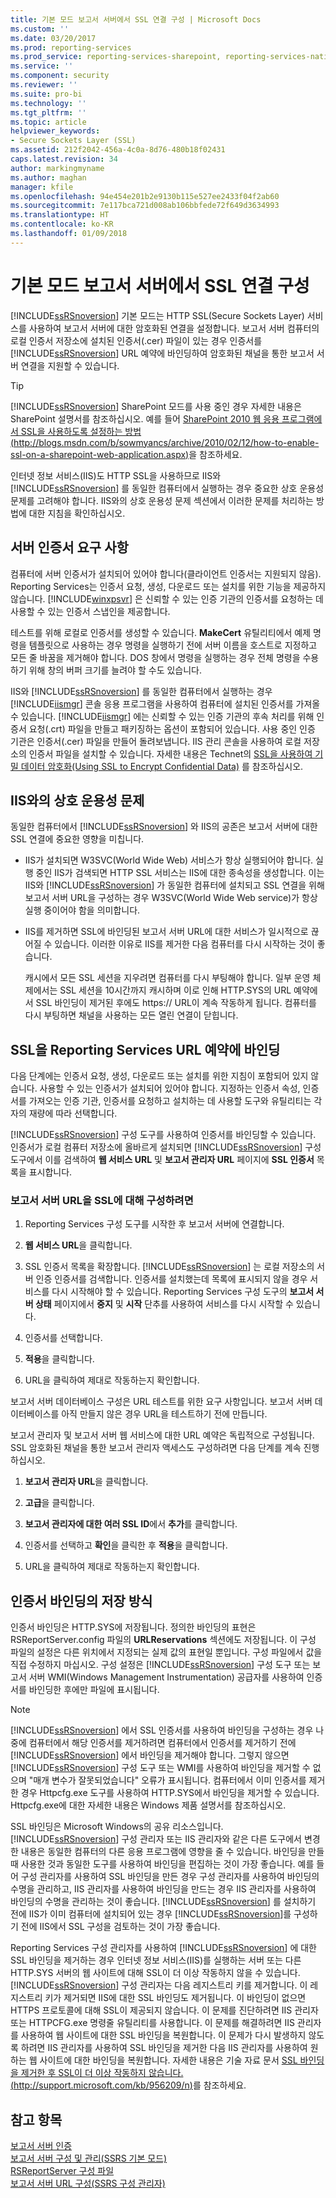 ```yaml
---
title: 기본 모드 보고서 서버에서 SSL 연결 구성 | Microsoft Docs
ms.custom: ''
ms.date: 03/20/2017
ms.prod: reporting-services
ms.prod_service: reporting-services-sharepoint, reporting-services-native
ms.service: ''
ms.component: security
ms.reviewer: ''
ms.suite: pro-bi
ms.technology: ''
ms.tgt_pltfrm: ''
ms.topic: article
helpviewer_keywords:
- Secure Sockets Layer (SSL)
ms.assetid: 212f2042-456a-4c0a-8d76-480b18f02431
caps.latest.revision: 34
author: markingmyname
ms.author: maghan
manager: kfile
ms.openlocfilehash: 94e454e201b2e9130b115e527ee2433f04f2ab60
ms.sourcegitcommit: 7e117bca721d008ab106bbfede72f649d3634993
ms.translationtype: HT
ms.contentlocale: ko-KR
ms.lasthandoff: 01/09/2018
---
```

# <a name="configure-ssl-connections-on-a-native-mode-report-server"></a>기본 모드 보고서 서버에서 SSL 연결 구성
  [!INCLUDE[ssRSnoversion](../../includes/ssrsnoversion-md.md)] 기본 모드는 HTTP SSL(Secure Sockets Layer) 서비스를 사용하여 보고서 서버에 대한 암호화된 연결을 설정합니다. 보고서 서버 컴퓨터의 로컬 인증서 저장소에 설치된 인증서(.cer) 파일이 있는 경우 인증서를 [!INCLUDE[ssRSnoversion](../../includes/ssrsnoversion-md.md)] URL 예약에 바인딩하여 암호화된 채널을 통한 보고서 서버 연결을 지원할 수 있습니다.  
  
> [!TIP]  
>  [!INCLUDE[ssRSnoversion](../../includes/ssrsnoversion-md.md)] SharePoint 모드를 사용 중인 경우 자세한 내용은 SharePoint 설명서를 참조하십시오. 예를 들어 [SharePoint 2010 웹 응용 프로그램에서 SSL을 사용하도록 설정하는 방법(http://blogs.msdn.com/b/sowmyancs/archive/2010/02/12/how-to-enable-ssl-on-a-sharepoint-web-application.aspx)](http://blogs.msdn.com/b/sowmyancs/archive/2010/02/12/how-to-enable-ssl-on-a-sharepoint-web-application.aspx)을 참조하세요.  
  
 인터넷 정보 서비스(IIS)도 HTTP SSL을 사용하므로 IIS와 [!INCLUDE[ssRSnoversion](../../includes/ssrsnoversion-md.md)] 를 동일한 컴퓨터에서 실행하는 경우 중요한 상호 운용성 문제를 고려해야 합니다. IIS와의 상호 운용성 문제 섹션에서 이러한 문제를 처리하는 방법에 대한 지침을 확인하십시오.  
  
## <a name="server-certificate-requirements"></a>서버 인증서 요구 사항  
 컴퓨터에 서버 인증서가 설치되어 있어야 합니다(클라이언트 인증서는 지원되지 않음). Reporting Services는 인증서 요청, 생성, 다운로드 또는 설치를 위한 기능을 제공하지 않습니다. [!INCLUDE[winxpsvr](../../includes/winxpsvr-md.md)] 은 신뢰할 수 있는 인증 기관의 인증서를 요청하는 데 사용할 수 있는 인증서 스냅인을 제공합니다.  
  
 테스트를 위해 로컬로 인증서를 생성할 수 있습니다. **MakeCert** 유틸리티에서 예제 명령을 템플릿으로 사용하는 경우 명령을 실행하기 전에 서버 이름을 호스트로 지정하고 모든 줄 바꿈을 제거해야 합니다. DOS 창에서 명령을 실행하는 경우 전체 명령을 수용하기 위해 창의 버퍼 크기를 늘려야 할 수도 있습니다.  
  
 IIS와 [!INCLUDE[ssRSnoversion](../../includes/ssrsnoversion-md.md)] 를 동일한 컴퓨터에서 실행하는 경우 [!INCLUDE[iismgr](../../includes/iismgr-md.md)] 콘솔 응용 프로그램을 사용하여 컴퓨터에 설치된 인증서를 가져올 수 있습니다. [!INCLUDE[iismgr](../../includes/iismgr-md.md)] 에는 신뢰할 수 있는 인증 기관의 후속 처리를 위해 인증서 요청(.crt) 파일을 만들고 패키징하는 옵션이 포함되어 있습니다. 사용 중인 인증 기관은 인증서(.cer) 파일을 만들어 돌려보냅니다. IIS 관리 콘솔을 사용하여 로컬 저장소의 인증서 파일을 설치할 수 있습니다. 자세한 내용은 Technet의 [SSL을 사용하여 기밀 데이터 암호화(Using SSL to Encrypt Confidential Data)](http://go.microsoft.com/fwlink/?LinkId=71123) 를 참조하십시오.  
  
## <a name="interoperability-issues-with-iis"></a>IIS와의 상호 운용성 문제  
 동일한 컴퓨터에서 [!INCLUDE[ssRSnoversion](../../includes/ssrsnoversion-md.md)] 와 IIS의 공존은 보고서 서버에 대한 SSL 연결에 중요한 영향을 미칩니다.  
  
-   IIS가 설치되면 W3SVC(World Wide Web) 서비스가 항상 실행되어야 합니다. 실행 중인 IIS가 검색되면 HTTP SSL 서비스는 IIS에 대한 종속성을 생성합니다. 이는 IIS와 [!INCLUDE[ssRSnoversion](../../includes/ssrsnoversion-md.md)] 가 동일한 컴퓨터에 설치되고 SSL 연결을 위해 보고서 서버 URL을 구성하는 경우 W3SVC(World Wide Web service)가 항상 실행 중이어야 함을 의미합니다.  
  
-   IIS를 제거하면 SSL에 바인딩된 보고서 서버 URL에 대한 서비스가 일시적으로 끊어질 수 있습니다. 이러한 이유로 IIS를 제거한 다음 컴퓨터를 다시 시작하는 것이 좋습니다.  
  
     캐시에서 모든 SSL 세션을 지우려면 컴퓨터를 다시 부팅해야 합니다. 일부 운영 체제에서는 SSL 세션을 10시간까지 캐시하며 이로 인해 HTTP.SYS의 URL 예약에서 SSL 바인딩이 제거된 후에도 https:// URL이 계속 작동하게 됩니다. 컴퓨터를 다시 부팅하면 채널을 사용하는 모든 열린 연결이 닫힙니다.  
  
## <a name="bind-ssl-to-a-reporting-services-url-reservation"></a>SSL을 Reporting Services URL 예약에 바인딩  
 다음 단계에는 인증서 요청, 생성, 다운로드 또는 설치를 위한 지침이 포함되어 있지 않습니다. 사용할 수 있는 인증서가 설치되어 있어야 합니다. 지정하는 인증서 속성, 인증서를 가져오는 인증 기관, 인증서를 요청하고 설치하는 데 사용할 도구와 유틸리티는 각자의 재량에 따라 선택합니다.  
  
 [!INCLUDE[ssRSnoversion](../../includes/ssrsnoversion-md.md)] 구성 도구를 사용하여 인증서를 바인딩할 수 있습니다. 인증서가 로컬 컴퓨터 저장소에 올바르게 설치되면 [!INCLUDE[ssRSnoversion](../../includes/ssrsnoversion-md.md)] 구성 도구에서 이를 검색하여 **웹 서비스 URL** 및 **보고서 관리자 URL** 페이지에 **SSL 인증서** 목록을 표시합니다.  
  
### <a name="to-configure-a-report-server-url-for-ssl"></a>보고서 서버 URL을 SSL에 대해 구성하려면  
  
1.  Reporting Services 구성 도구를 시작한 후 보고서 서버에 연결합니다.  
  
2.  **웹 서비스 URL**을 클릭합니다.  
  
3.  SSL 인증서 목록을 확장합니다. [!INCLUDE[ssRSnoversion](../../includes/ssrsnoversion-md.md)] 는 로컬 저장소의 서버 인증 인증서를 검색합니다. 인증서를 설치했는데 목록에 표시되지 않을 경우 서비스를 다시 시작해야 할 수 있습니다. Reporting Services 구성 도구의 **보고서 서버 상태** 페이지에서 **중지** 및 **시작** 단추를 사용하여 서비스를 다시 시작할 수 있습니다.  
  
4.  인증서를 선택합니다.  
  
5.  **적용**을 클릭합니다.  
  
6.  URL을 클릭하여 제대로 작동하는지 확인합니다.  
  
 보고서 서버 데이터베이스 구성은 URL 테스트를 위한 요구 사항입니다. 보고서 서버 데이터베이스를 아직 만들지 않은 경우 URL을 테스트하기 전에 만듭니다.  
  
 보고서 관리자 및 보고서 서버 웹 서비스에 대한 URL 예약은 독립적으로 구성됩니다. SSL 암호화된 채널을 통한 보고서 관리자 액세스도 구성하려면 다음 단계를 계속 진행하십시오.  
  
1.  **보고서 관리자 URL**을 클릭합니다.  
  
2.  **고급**을 클릭합니다.  
  
3.  **보고서 관리자에 대한 여러 SSL ID**에서 **추가**를 클릭합니다.  
  
4.  인증서를 선택하고 **확인**을 클릭한 후 **적용**을 클릭합니다.  
  
5.  URL을 클릭하여 제대로 작동하는지 확인합니다.  
  
## <a name="how-certificate-bindings-are-stored"></a>인증서 바인딩의 저장 방식  
 인증서 바인딩은 HTTP.SYS에 저장됩니다. 정의한 바인딩의 표현은 RSReportServer.config 파일의 **URLReservations** 섹션에도 저장됩니다. 이 구성 파일의 설정은 다른 위치에서 지정되는 실제 값의 표현일 뿐입니다. 구성 파일에서 값을 직접 수정하지 마십시오. 구성 설정은 [!INCLUDE[ssRSnoversion](../../includes/ssrsnoversion-md.md)] 구성 도구 또는 보고서 서버 WMI(Windows Management Instrumentation) 공급자를 사용하여 인증서를 바인딩한 후에만 파일에 표시됩니다.  
  
> [!NOTE]  
>  [!INCLUDE[ssRSnoversion](../../includes/ssrsnoversion-md.md)] 에서 SSL 인증서를 사용하여 바인딩을 구성하는 경우 나중에 컴퓨터에서 해당 인증서를 제거하려면 컴퓨터에서 인증서를 제거하기 전에 [!INCLUDE[ssRSnoversion](../../includes/ssrsnoversion-md.md)] 에서 바인딩을 제거해야 합니다. 그렇지 않으면 [!INCLUDE[ssRSnoversion](../../includes/ssrsnoversion-md.md)] 구성 도구 또는 WMI를 사용하여 바인딩을 제거할 수 없으며 "매개 변수가 잘못되었습니다" 오류가 표시됩니다. 컴퓨터에서 이미 인증서를 제거한 경우 Httpcfg.exe 도구를 사용하여 HTTP.SYS에서 바인딩을 제거할 수 있습니다. Httpcfg.exe에 대한 자세한 내용은 Windows 제품 설명서를 참조하십시오.  
  
 SSL 바인딩은 Microsoft Windows의 공유 리소스입니다. [!INCLUDE[ssRSnoversion](../../includes/ssrsnoversion-md.md)] 구성 관리자 또는 IIS 관리자와 같은 다른 도구에서 변경한 내용은 동일한 컴퓨터의 다른 응용 프로그램에 영향을 줄 수 있습니다. 바인딩을 만들 때 사용한 것과 동일한 도구를 사용하여 바인딩을 편집하는 것이 가장 좋습니다.  예를 들어 구성 관리자를 사용하여 SSL 바인딩을 만든 경우 구성 관리자를 사용하여 바인딩의 수명을 관리하고, IIS 관리자를 사용하여 바인딩을 만드는 경우 IIS 관리자를 사용하여 바인딩의 수명을 관리하는 것이 좋습니다. [!INCLUDE[ssRSnoversion](../../includes/ssrsnoversion-md.md)] 를 설치하기 전에 IIS가 이미 컴퓨터에 설치되어 있는 경우 [!INCLUDE[ssRSnoversion](../../includes/ssrsnoversion-md.md)]를 구성하기 전에 IIS에서 SSL 구성을 검토하는 것이 가장 좋습니다.  
  
 Reporting Services 구성 관리자를 사용하여 [!INCLUDE[ssRSnoversion](../../includes/ssrsnoversion-md.md)] 에 대한 SSL 바인딩을 제거하는 경우 인터넷 정보 서비스(IIS)를 실행하는 서버 또는 다른 HTTP.SYS 서버의 웹 사이트에 대해 SSL이 더 이상 작동하지 않을 수 있습니다. [!INCLUDE[ssRSnoversion](../../includes/ssrsnoversion-md.md)] 구성 관리자는 다음 레지스트리 키를 제거합니다. 이 레지스트리 키가 제거되면 IIS에 대한 SSL 바인딩도 제거됩니다. 이 바인딩이 없으면 HTTPS 프로토콜에 대해 SSL이 제공되지 않습니다. 이 문제를 진단하려면 IIS 관리자 또는 HTTPCFG.exe 명령줄 유틸리티를 사용합니다. 이 문제를 해결하려면 IIS 관리자를 사용하여 웹 사이트에 대한 SSL 바인딩을 복원합니다. 이 문제가 다시 발생하지 않도록 하려면 IIS 관리자를 사용하여 SSL 바인딩을 제거한 다음 IIS 관리자를 사용하여 원하는 웹 사이트에 대한 바인딩을 복원합니다. 자세한 내용은 기술 자료 문서 [SSL 바인딩을 제거한 후 SSL이 더 이상 작동하지 않습니다.(http://support.microsoft.com/kb/956209/n)](http://support.microsoft.com/kb/956209/n)를 참조하세요.  
  
## <a name="see-also"></a>참고 항목  
 [보고서 서버 인증](../../reporting-services/security/authentication-with-the-report-server.md)   
 [보고서 서버 구성 및 관리&#40;SSRS 기본 모드&#41;](../../reporting-services/report-server/configure-and-administer-a-report-server-ssrs-native-mode.md)   
 [RSReportServer 구성 파일](../../reporting-services/report-server/rsreportserver-config-configuration-file.md)   
 [보고서 서버 URL 구성&#40;SSRS 구성 관리자&#41;](../../reporting-services/install-windows/configure-report-server-urls-ssrs-configuration-manager.md)  
  
  
